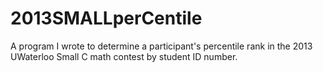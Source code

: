 2013SMALLperCentile
===================

A program I wrote to determine a participant's percentile rank in the 2013 UWaterloo Small C math contest by student ID number.
